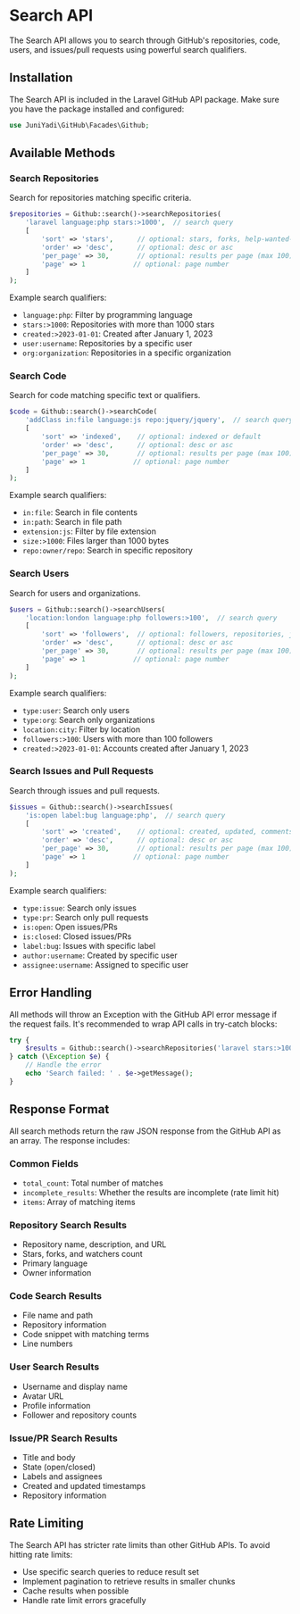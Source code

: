 # Search API

The Search API allows you to search through GitHub's repositories, code, users, and issues/pull requests using powerful search qualifiers.

## Installation

The Search API is included in the Laravel GitHub API package. Make sure you have the package installed and configured:

```php
use JuniYadi\GitHub\Facades\Github;
```

## Available Methods

### Search Repositories

Search for repositories matching specific criteria.

```php
$repositories = Github::search()->searchRepositories(
    'laravel language:php stars:>1000',  // search query
    [
        'sort' => 'stars',      // optional: stars, forks, help-wanted-issues, updated
        'order' => 'desc',      // optional: desc or asc
        'per_page' => 30,       // optional: results per page (max 100)
        'page' => 1            // optional: page number
    ]
);
```

Example search qualifiers:

- `language:php`: Filter by programming language
- `stars:>1000`: Repositories with more than 1000 stars
- `created:>2023-01-01`: Created after January 1, 2023
- `user:username`: Repositories by a specific user
- `org:organization`: Repositories in a specific organization

### Search Code

Search for code matching specific text or qualifiers.

```php
$code = Github::search()->searchCode(
    'addClass in:file language:js repo:jquery/jquery',  // search query
    [
        'sort' => 'indexed',    // optional: indexed or default
        'order' => 'desc',      // optional: desc or asc
        'per_page' => 30,       // optional: results per page (max 100)
        'page' => 1            // optional: page number
    ]
);
```

Example search qualifiers:

- `in:file`: Search in file contents
- `in:path`: Search in file path
- `extension:js`: Filter by file extension
- `size:>1000`: Files larger than 1000 bytes
- `repo:owner/repo`: Search in specific repository

### Search Users

Search for users and organizations.

```php
$users = Github::search()->searchUsers(
    'location:london language:php followers:>100',  // search query
    [
        'sort' => 'followers',  // optional: followers, repositories, joined
        'order' => 'desc',      // optional: desc or asc
        'per_page' => 30,       // optional: results per page (max 100)
        'page' => 1            // optional: page number
    ]
);
```

Example search qualifiers:

- `type:user`: Search only users
- `type:org`: Search only organizations
- `location:city`: Filter by location
- `followers:>100`: Users with more than 100 followers
- `created:>2023-01-01`: Accounts created after January 1, 2023

### Search Issues and Pull Requests

Search through issues and pull requests.

```php
$issues = Github::search()->searchIssues(
    'is:open label:bug language:php',  // search query
    [
        'sort' => 'created',    // optional: created, updated, comments
        'order' => 'desc',      // optional: desc or asc
        'per_page' => 30,       // optional: results per page (max 100)
        'page' => 1            // optional: page number
    ]
);
```

Example search qualifiers:

- `type:issue`: Search only issues
- `type:pr`: Search only pull requests
- `is:open`: Open issues/PRs
- `is:closed`: Closed issues/PRs
- `label:bug`: Issues with specific label
- `author:username`: Created by specific user
- `assignee:username`: Assigned to specific user

## Error Handling

All methods will throw an Exception with the GitHub API error message if the request fails. It's recommended to wrap API calls in try-catch blocks:

```php
try {
    $results = Github::search()->searchRepositories('laravel stars:>1000');
} catch (\Exception $e) {
    // Handle the error
    echo 'Search failed: ' . $e->getMessage();
}
```

## Response Format

All search methods return the raw JSON response from the GitHub API as an array. The response includes:

### Common Fields

- `total_count`: Total number of matches
- `incomplete_results`: Whether the results are incomplete (rate limit hit)
- `items`: Array of matching items

### Repository Search Results

- Repository name, description, and URL
- Stars, forks, and watchers count
- Primary language
- Owner information

### Code Search Results

- File name and path
- Repository information
- Code snippet with matching terms
- Line numbers

### User Search Results

- Username and display name
- Avatar URL
- Profile information
- Follower and repository counts

### Issue/PR Search Results

- Title and body
- State (open/closed)
- Labels and assignees
- Created and updated timestamps
- Repository information

## Rate Limiting

The Search API has stricter rate limits than other GitHub APIs. To avoid hitting rate limits:

- Use specific search queries to reduce result set
- Implement pagination to retrieve results in smaller chunks
- Cache results when possible
- Handle rate limit errors gracefully
